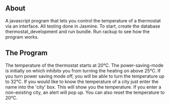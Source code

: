 ## About
A javascript program that lets you control the temperature of a thermostat via an interface. All testing done in Jasmine. To start, create the database thermostat_development and run bundle. Run rackup to see how the program works.


## The Program
The temperature of the thermostat starts at 20°C. The power-saving-mode is initially on which inhibits you from turning the heating on above 25°C. If you turn power saving mode off, you will be able to turn the temperature up to 32°C. If you would like to know the temperature of a city just enter the name into the 'city' box. This will show you the temperature. If you enter a non-existing city, an alert will pop up. You can also reset the temperature to 20°C.  
